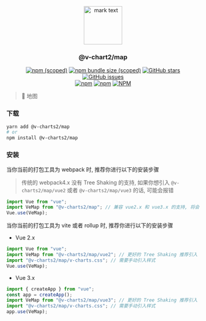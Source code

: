 <p align="center">
<img src="../../docs/.vuepress/public/favicon.ico" alt="mark text" width="100" height="100">
</p>

<h3 align="center">@v-chart2/map</h3>

<p align="center">
  <a href="https://www.npmjs.com/package/@v-charts2/map" target="_blank"><img alt="npm (scoped)" src="https://img.shields.io/npm/v/@v-charts2/map"></a>
  <a href="https://www.npmjs.com/package/@v-charts2/map" target="_blank"><img alt="npm bundle size (scoped)" src="https://img.shields.io/bundlephobia/min/@v-charts2/map"></a>
  <a href="https://github.com/denaro-org/v-charts2/stargazers" target="_blank"><img alt="GitHub stars" src="https://img.shields.io/github/stars/@v-charts2/map"></a>
  <a href="https://github.com/denaro-org/v-charts2/issues" target="_blank"><img alt="GitHub issues" src="https://img.shields.io/github/issues/denaro-org/v-charts2"></a>
  <br />
  <a href="https://www.npmjs.com/package/@v-charts2/map" target="_blank"><img alt="npm" src="https://img.shields.io/npm/dt/@v-charts2/map"></a>
  <a href="https://www.npmjs.com/package/@v-charts2/map" target="_blank"><img alt="npm" src="https://img.shields.io/npm/dm/@v-charts2/map"></a>
  <a href="https://github.com/denaro-org/v-charts2/blob/main/LICENSE" target="_blank"><img alt="NPM" src="https://img.shields.io/npm/l/@v-charts2/map"></a>
</p>

> :tada: 地图

### 下载

```bash
yarn add @v-charts2/map
# or
npm install @v-charts2/map
```

### 安装

当你当前的打包工具为 webpack 时, 推荐你进行以下的安装步骤

> 传统的 webpack4.x 没有 Tree Shaking 的支持, 如果你想引入 `@v-charts2/map/vue2` 或者 `@v-charts2/map/vue3` 的话, 可能会报错

```javascript
import Vue from "vue";
import VeMap from "@v-charts2/map"; // 兼容 vue2.x 和 vue3.x 的支持, 将会自动加载支持 vue2.x 的支持包或者支持 vue3.x 的支持包
Vue.use(VeMap);
```

当你当前的打包工具为 vite 或者 rollup 时, 推荐你进行以下的安装步骤

- Vue 2.x

```javascript
import Vue from "vue";
import VeMap from "@v-charts2/map/vue2"; // 更好的 Tree Shaking 推荐引入 vue2.x 的专属支持包
import "@v-charts2/map/v-charts.css"; // 需要手动引入样式
Vue.use(VeMap);
```

- Vue 3.x

```javascript
import { createApp } from "vue";
const app = createApp();
import VeMap from "@v-charts2/map/vue3"; // 更好的 Tree Shaking 推荐引入 vue3.x 的专属支持包
import "@v-charts2/map/v-charts.css"; // 需要手动引入样式
app.use(VeMap);
```
